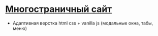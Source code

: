 # [Многостраничный сайт](https://.github.io/Vechkina/barbershop/)

- Адаптивная верстка html css + vanilla js (модальные окна, табы, меню)
